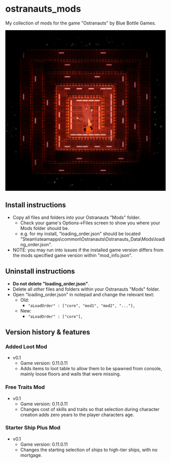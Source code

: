 # ostranauts_mods

My collection of mods for the game "Ostranauts" by Blue Bottle Games.

![Alt text](./StarterShipPlusMod/images/ships/Question.png?raw=true "Question")

## Install instructions
- Copy all files and folders into your Ostranauts "Mods" folder.
    - Check your game's Options->Files screen to show you where your Mods folder should be.
    - e.g. for my install, "loading_order.json" should be located "Steam\steamapps\common\Ostranauts\Ostranauts_Data\Mods\loading_order.json".
- NOTE: you may run into issues if the installed game version differs from the mods specified game version within "mod_info.json".

## Uninstall instructions
- **Do not delete "loading_order.json"**.
- Delete all *other* files and folders within your Ostranauts "Mods" folder.
- Open "loading_order.json" in notepad and change the relevant text:
    - Old: 
        - `"aLoadOrder" : ["core", "mod1", "mod2", "..."],`
    - New: 
        - `"aLoadOrder" : ["core"],`

## Version history & features
### Added Loot Mod 
- v0.1
    - Game version: 0.11.0.11
    - Adds items to loot table to allow them to be spawned from console, mainly loose floors and walls that were missing.
### Free Traits Mod 
- v0.1
    - Game version: 0.11.0.11
    - Changes cost of skills and traits so that selection during character creation adds zero years to the player characters age.
### Starter Ship Plus Mod 
- v0.1
    - Game version: 0.11.0.11
    - Changes the starting selection of ships to high-tier ships, with no mortgage.
